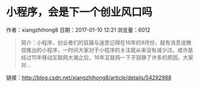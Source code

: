 # 小程序，会是下一个创业风口吗
作者：xiangzhihong8
日期：2017-01-10 12:21
浏览量：6012
> 简介：小程序，创业者们的狂躁与迷思记得在16年的9月份，就有消息说微信推出的小程序，一时间大家对于小程序的关注就从来没有减少过。或许是经过15年移动互联网大潮之后，16年互联网一下子寂静了许多的原因，大家对...

 链接：http://blog.csdn.net/xiangzhihong8/article/details/54292988
